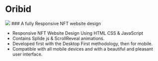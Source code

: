 #  Oribid
<img src="https://photos.app.goo.gl/PMrUhNnhQBnoNcyU8">
### A fully Responsive NFT website design

- Responsive NFT Website Design Using HTML CSS & JavaScript
- Contains Splide js & ScrollReveal animations.
- Developed first with the Desktop First methodology, then for mobile.
- Compatible with all mobile devices and with a beautiful and pleasant user interface.
